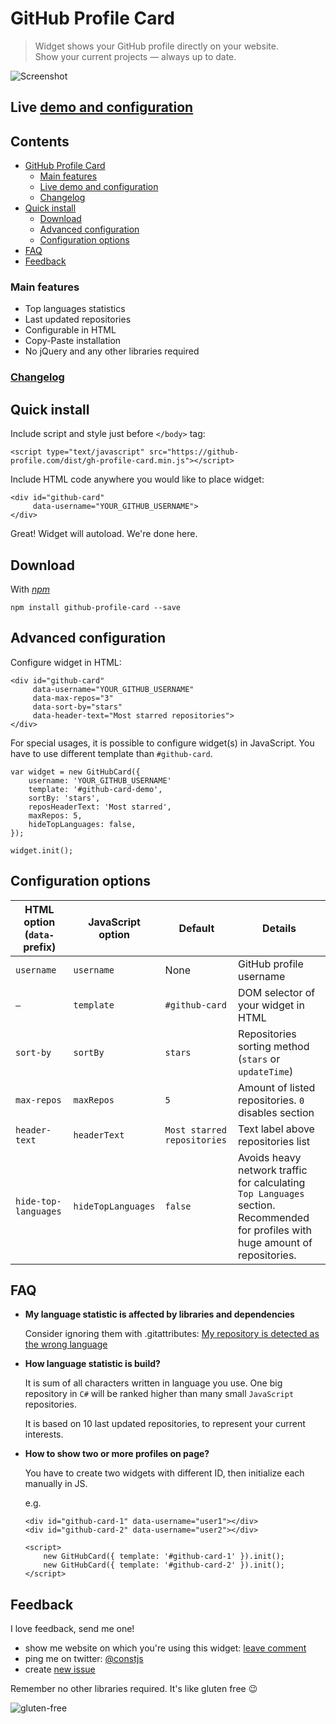 # GitHub Profile Card

> Widget shows your GitHub profile directly on your website.  
> Show your current projects — always up to date.

![Screenshot](./demo/screenshot.png)

## Live [demo and configuration](https://github-profile.com/demo?username=piotrl)

## Contents

- [GitHub Profile Card](#github-profile-card)
  - [Main features](#main-features)
  - [Live demo and configuration](#live-demo-and-configuration)
  - [Changelog](#changelog)
- [Quick install](#quick-install)
  - [Download](#download)
  - [Advanced configuration](#advanced-configuration)
  - [Configuration options](#configuration-options)
- [FAQ](#faq)
- [Feedback](#feedback)

### Main features

- Top languages statistics
- Last updated repositories
- Configurable in HTML
- Copy-Paste installation
- No jQuery and any other libraries required

### [Changelog](https://github.com/piotrl/github-profile-card/releases)

## Quick install

Include script and style just before `</body>` tag:

```
<script type="text/javascript" src="https://github-profile.com/dist/gh-profile-card.min.js"></script>
```

Include HTML code anywhere you would like to place widget:

```
<div id="github-card"
     data-username="YOUR_GITHUB_USERNAME">
</div>
```

Great! Widget will autoload. We're done here.

## Download

With [_npm_](https://www.npmjs.com/package/github-profile-card)

```
npm install github-profile-card --save
```

## Advanced configuration

Configure widget in HTML:

```
<div id="github-card"
     data-username="YOUR_GITHUB_USERNAME"
     data-max-repos="3"
     data-sort-by="stars"
     data-header-text="Most starred repositories">
</div>
```

For special usages, it is possible to configure widget(s) in JavaScript.
You have to use different template than `#github-card`.

```
var widget = new GitHubCard({
    username: 'YOUR_GITHUB_USERNAME'
    template: '#github-card-demo',
    sortBy: 'stars',
    reposHeaderText: 'Most starred',
    maxRepos: 5,
    hideTopLanguages: false,
});

widget.init();
```

## Configuration options

| HTML option (`data-` prefix) | JavaScript option  | Default                     | Details                                                                                                                          |
| ---------------------------- | ------------------ | --------------------------- | -------------------------------------------------------------------------------------------------------------------------------- |
| `username`                   | `username`         | None                        | GitHub profile username                                                                                                          |
| `—`                          | `template`         | `#github-card`              | DOM selector of your widget in HTML                                                                                              |
| `sort-by`                    | `sortBy`           | `stars`                     | Repositories sorting method (`stars` or `updateTime`)                                                                            |
| `max-repos`                  | `maxRepos`         | `5`                         | Amount of listed repositories. `0` disables section                                                                              |
| `header-text`                | `headerText`       | `Most starred repositories` | Text label above repositories list                                                                                               |
| `hide-top-languages`         | `hideTopLanguages` | `false`                     | Avoids heavy network traffic for calculating `Top Languages` section. Recommended for profiles with huge amount of repositories. |

## FAQ

- **My language statistic is affected by libraries and dependencies**

  Consider ignoring them with .gitattributes: [My repository is detected as the wrong language](https://github.com/github/linguist#overrides)

- **How language statistic is build?**

  It is sum of all characters written in language you use.
  One big repository in `C#` will be ranked higher than many small `JavaScript` repositories.

  It is based on 10 last updated repositories, to represent your current interests.

- **How to show two or more profiles on page?**

  You have to create two widgets with different ID, then initialize each manually in JS.

  e.g.

  ```
  <div id="github-card-1" data-username="user1"></div>
  <div id="github-card-2" data-username="user2"></div>

  <script>
      new GitHubCard({ template: '#github-card-1' }).init();
      new GitHubCard({ template: '#github-card-2' }).init();
  </script>
  ```

## Feedback

I love feedback, send me one!

- show me website on which you're using this widget: [leave comment](https://github.com/piotrl/github-profile-card/issues/15)
- ping me on twitter: [@constjs](https://twitter.com/constjs)
- create [new issue](https://github.com/piotrl/github-profile-card/issues/new)

Remember no other libraries required. It's like gluten free 😉

![gluten-free](http://forthebadge.com/images/badges/gluten-free.svg)
